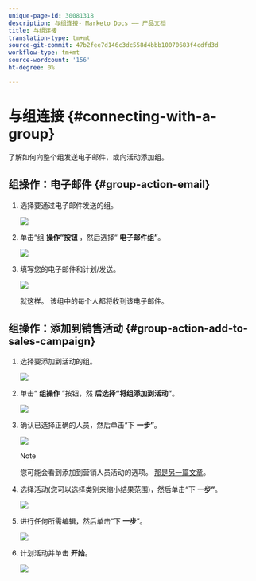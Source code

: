```yaml
---
unique-page-id: 30081318
description: 与组连接- Marketo Docs —— 产品文档
title: 与组连接
translation-type: tm+mt
source-git-commit: 47b2fee7d146c3dc558d4bbb10070683f4cdfd3d
workflow-type: tm+mt
source-wordcount: '156'
ht-degree: 0%

---
```



# 与组连接 {#connecting-with-a-group}

了解如何向整个组发送电子邮件，或向活动添加组。

## 组操作：电子邮件 {#group-action-email}

1. 选择要通过电子邮件发送的组。

   ![](assets/one-6.png)

1. 单击“组 **操作”按钮** ，然后选择“ **电子邮件组”**。

   ![](assets/two-5.png)

1. 填写您的电子邮件和计划/发送。

   ![](assets/three-4.png)

   就这样。 该组中的每个人都将收到该电子邮件。

## 组操作：添加到销售活动 {#group-action-add-to-sales-campaign}

1. 选择要添加到活动的组。

   ![](assets/one-6.png)

1. 单击“ **组操作** ”按钮，然 **后选择“将组添加到活动”**。

   ![](assets/four-4.png)

1. 确认已选择正确的人员，然后单击“下 **一步”**。

   ![](assets/six-1.png)

   >[!NOTE]
   >
   >您可能会看到添加到营销人员活动的选项。 [那是另一篇文章](http://docs.marketo.com/x/CwDh)。

1. 选择活动(您可以选择类别来缩小结果范围)，然后单击“下 **一步”**。

   ![](assets/seven-1.png)

1. 进行任何所需编辑，然后单击“下 **一步**”。

   ![](assets/eight-1.png)

1. 计划活动并单击 **开始**。

   ![](assets/nine-1.png)

